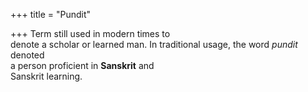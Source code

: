 +++
title = "Pundit"

+++
Term still used in modern times to  
denote a scholar or learned man. In traditional usage, the word *pundit* denoted  
a person proficient in **Sanskrit** and  
Sanskrit learning.